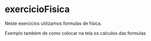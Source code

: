 # exercicioFisica

Neste exercicios utilizamos formulas de fisica. 

Exemplo também de como colocar na tela os calculos das formulas
